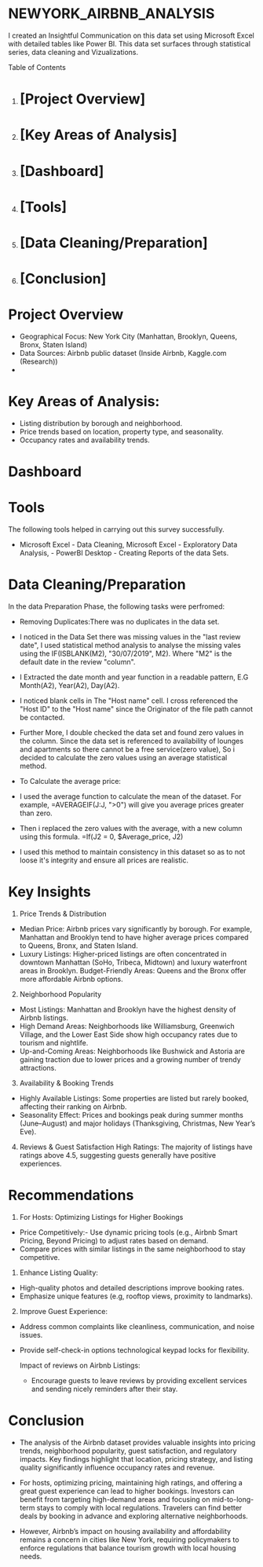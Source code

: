 # NEWYORK_AIRBNB_ANALYSIS
I created an Insightful Communication on this data set using Microsoft Excel with detailed tables like Power BI. This data set surfaces through statistical series, data cleaning and Vizualizations.

Table of Contents
1. # [Project Overview]
2. # [Key Areas of Analysis]
3. # [Dashboard]
4. # [Tools]
5. # [Data Cleaning/Preparation]
6. # [Conclusion]

# Project Overview
- Geographical Focus: New York City (Manhattan, Brooklyn, Queens, Bronx, Staten Island)
- Data Sources: Airbnb public dataset (Inside Airbnb, Kaggle.com (Research))
- 
# Key Areas of Analysis:
- Listing distribution by borough and neighborhood.
- Price trends based on location, property type, and seasonality.
- Occupancy rates and availability trends.

# Dashboard


# Tools
The following tools helped in carrying out this survey successfully.

- Microsoft Excel - Data Cleaning, Microsoft Excel - Exploratory Data Analysis, - PowerBI Desktop - Creating Reports of the data Sets.

# Data Cleaning/Preparation
In the data Preparation Phase, the following tasks were perfromed:

- Removing Duplicates:There was no duplicates in the data set.

-  I noticed in the Data Set there was missing values in the "last review date", I used statistical method analysis to analyse the missing vales using the IF(ISBLANK(M2), "30/07/2019", M2). Where "M2" is the default date in the review "column".
  
-  I  Extracted the date month and year function in a readable pattern, E.G Month(A2), Year(A2), Day(A2).

-  I noticed blank cells in The "Host name" cell. I cross referenced the "Host ID" to the "Host name" since the Originator of the file path cannot be contacted.

-  Further More, I double checked the data set and found zero values in the column. Since the data set is referenced to availability of lounges and apartments so there cannot be a free service(zero value), So i decided to calculate the zero values using an average statistical method.

-  To Calculate the average price:
  
-  I used the average function to calculate the mean of the dataset. For example, =AVERAGEIF(J:J, ">0") will give you average prices greater than zero.

-  Then i replaced the zero values with the average, with a new column using this formula. =If(J2 = 0, $Average_price, J2)

-  I used this method to maintain consistency in this dataset so as to not loose it's integrity and ensure all prices are realistic.

# Key Insights

1. Price Trends & Distribution
- Median Price: Airbnb prices vary significantly by borough. For example, Manhattan and Brooklyn tend to have higher average prices compared to Queens, Bronx, and Staten Island.
- Luxury Listings: Higher-priced listings are often concentrated in downtown Manhattan (SoHo, Tribeca, Midtown) and luxury waterfront areas in Brooklyn.
Budget-Friendly Areas: Queens and the Bronx offer more affordable Airbnb options.

2. Neighborhood Popularity
- Most Listings: Manhattan and Brooklyn have the highest density of Airbnb listings.
- High Demand Areas: Neighborhoods like Williamsburg, Greenwich Village, and the Lower East Side show high occupancy rates due to tourism and nightlife.
- Up-and-Coming Areas: Neighborhoods like Bushwick and Astoria are gaining traction due to lower prices and a growing number of trendy attractions.
  
3. Availability & Booking Trends
- Highly Available Listings: Some properties are listed but rarely booked, affecting their ranking on Airbnb.
- Seasonality Effect: Prices and bookings peak during summer months (June–August) and major holidays (Thanksgiving, Christmas, New Year’s Eve).
  
4. Reviews & Guest Satisfaction
High Ratings: The majority of listings have ratings above 4.5, suggesting guests generally have positive experiences.

# Recommendations
1. For Hosts: Optimizing Listings for Higher Bookings
- Price Competitively:- Use dynamic pricing tools (e.g., Airbnb Smart Pricing, Beyond Pricing) to adjust rates based on demand.
- Compare prices with similar listings in the same neighborhood to stay competitive.

1. Enhance Listing Quality:
- High-quality photos and detailed descriptions improve booking rates.
- Emphasize unique features (e.g, rooftop views, proximity to landmarks).
2. Improve Guest Experience:
- Address common complaints like cleanliness, communication, and noise issues.
- Provide self-check-in options technological keypad locks for flexibility.

   Impact of reviews on Airbnb Listings:
  - Encourage guests to leave reviews by providing excellent services and sending nicely reminders after their stay.
   
# Conclusion
- The analysis of the Airbnb dataset provides valuable insights into pricing trends, neighborhood popularity, guest satisfaction, and regulatory impacts. Key findings highlight that location, pricing strategy, and listing quality significantly influence occupancy rates and revenue.

- For hosts, optimizing pricing, maintaining high ratings, and offering a great guest experience can lead to higher bookings. Investors can benefit from targeting high-demand areas and focusing on mid-to-long-term stays to comply with local regulations. Travelers can find better deals by booking in advance and exploring alternative neighborhoods.

- However, Airbnb’s impact on housing availability and affordability remains a concern in cities like New York, requiring policymakers to enforce regulations that balance tourism growth with local housing needs.
